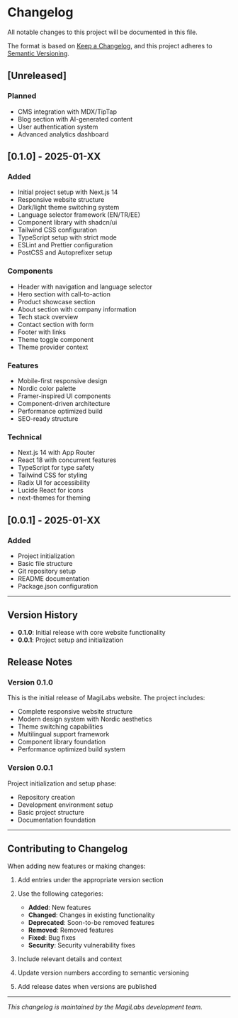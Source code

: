 # Changelog

All notable changes to this project will be documented in this file.

The format is based on [Keep a Changelog](https://keepachangelog.com/en/1.0.0/),
and this project adheres to [Semantic Versioning](https://semver.org/spec/v2.0.0.html).

## [Unreleased]

### Planned
- CMS integration with MDX/TipTap
- Blog section with AI-generated content
- User authentication system
- Advanced analytics dashboard

## [0.1.0] - 2025-01-XX

### Added
- Initial project setup with Next.js 14
- Responsive website structure
- Dark/light theme switching system
- Language selector framework (EN/TR/EE)
- Component library with shadcn/ui
- Tailwind CSS configuration
- TypeScript setup with strict mode
- ESLint and Prettier configuration
- PostCSS and Autoprefixer setup

### Components
- Header with navigation and language selector
- Hero section with call-to-action
- Product showcase section
- About section with company information
- Tech stack overview
- Contact section with form
- Footer with links
- Theme toggle component
- Theme provider context

### Features
- Mobile-first responsive design
- Nordic color palette
- Framer-inspired UI components
- Component-driven architecture
- Performance optimized build
- SEO-ready structure

### Technical
- Next.js 14 with App Router
- React 18 with concurrent features
- TypeScript for type safety
- Tailwind CSS for styling
- Radix UI for accessibility
- Lucide React for icons
- next-themes for theming

## [0.0.1] - 2025-01-XX

### Added
- Project initialization
- Basic file structure
- Git repository setup
- README documentation
- Package.json configuration

---

## Version History

- **0.1.0**: Initial release with core website functionality
- **0.0.1**: Project setup and initialization

## Release Notes

### Version 0.1.0
This is the initial release of MagiLabs website. The project includes:

- Complete responsive website structure
- Modern design system with Nordic aesthetics
- Theme switching capabilities
- Multilingual support framework
- Component library foundation
- Performance optimized build system

### Version 0.0.1
Project initialization and setup phase:

- Repository creation
- Development environment setup
- Basic project structure
- Documentation foundation

---

## Contributing to Changelog

When adding new features or making changes:

1. Add entries under the appropriate version section
2. Use the following categories:
   - **Added**: New features
   - **Changed**: Changes in existing functionality
   - **Deprecated**: Soon-to-be removed features
   - **Removed**: Removed features
   - **Fixed**: Bug fixes
   - **Security**: Security vulnerability fixes

3. Include relevant details and context
4. Update version numbers according to semantic versioning
5. Add release dates when versions are published

---

*This changelog is maintained by the MagiLabs development team.*
